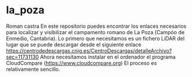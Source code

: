 # la_poza
Roman castra
En este repositorio puedes encontrar los enlaces necesarios para localizar y visibilizar el campamento romano de La Poza (Campóo de Enmedio, Cantabria). 
Lo primero que necesitamos es un fichero LiDAR del lugar que se puede descargar desde el siguiente enlace
https://centrodedescargas.cnig.es/CentroDescargas/detalleArchivo?sec=11731130
Ahora necesitamos instalar en el ordenador el programa CloudCompare (https://www.cloudcompare.org)
El proceso es relativamente sencillo.
